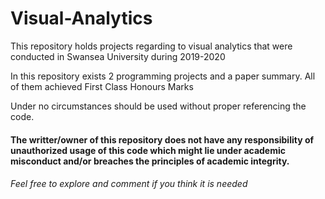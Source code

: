 # Visual-Analytics
This repository holds projects regarding to visual analytics that were conducted in Swansea University during 2019-2020

In this repository exists 2 programming projects and a paper summary. All of them achieved First Class Honours Marks 

Under no circumstances should be used without proper referencing the code.


#### The writter/owner of this repository does not have any responsibility of unauthorized usage of this code which might lie under academic misconduct and/or breaches the principles of academic integrity.


###### Feel free to explore and comment if you think it is needed
